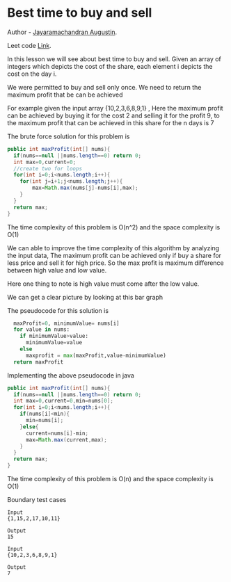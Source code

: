 # Best time to buy and sell

Author - [Jayaramachandran Augustin](https://www.linkedin.com/in/jayaramachandran-augustin-bbb754109/).

Leet code [Link](https://leetcode.com/problems/best-time-to-buy-and-sell-stock/).

In this lesson we will see about best time to buy and sell. Given an array of integers which depicts the cost of the share, each element i depicts the cost on the day i.

We were permitted to buy and sell only once. We need to return the maximum profit that be can be achieved

For example given the input array
{10,2,3,6,8,9,1} , Here the maximum profit can be achieved by buying it for the cost 2 and selling it for the profit 9, to the maximum profit that can be achieved in this share for the n days is 7

The brute force solution for this problem is

```java
public int maxProfit(int[] nums){
  if(nums==null ||nums.length==0) return 0;
  int max=0,current=0;
  //create two for loops
  for(int i=0;i<nums.length;i++){
    for(int j=i+1;j<nums.length;j++){
        max=Math.max(nums[j]-nums[i],max);
    }
  }
  return max;
}
```
The time complexity of this problem is O(n^2) and the space complexity is O(1)

We can able to improve the time complexity of this algorithm by analyzing the input data, The maximum profit can be achieved only if buy a share for less price and sell it for high price. So the max profit is maximum difference between high value and low value.

Here one thing to note is high value must come after the low value.

We can get a clear picture by looking at this bar graph

The pseudocode for this solution is

```python
  maxProfit=0, minimumValue= nums[i]
  for value in nums:
    if minimumValue>value:
      minimumValue=value
    else
      maxprofit = max(maxProfit,value-minimumValue)
  return maxProfit
```


Implementing the above pseudocode in java

```java
public int maxProfit(int[] nums){
  if(nums==null ||nums.length==0) return 0;
  int max=0,current=0,min=nums[0];
  for(int i=0;i<nums.length;i++){
    if(nums[i]<min){
      min=nums[i];
    }else{
      current=nums[i]-min;
      max=Math.max(current,max);
    }
  }
  return max;
}
```

The time complexity of this problem is O(n) and the space complexity is O(1)

Boundary test cases
```
Input
{1,15,2,17,10,11}    

Output
15
```

```
Input
{10,2,3,6,8,9,1}  

Output
7
```
